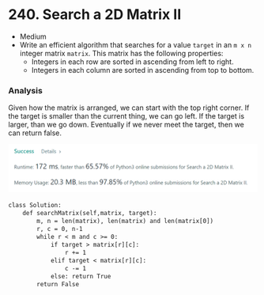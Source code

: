 # 240. Search a 2D Matrix II

* Medium
* Write an efficient algorithm that searches for a value `target` in an `m x n` integer matrix `matrix`. This matrix has the following properties:
  * Integers in each row are sorted in ascending from left to right.
  * Integers in each column are sorted in ascending from top to bottom.

### Analysis&#x20;

Given how the matrix is arranged, we can start with the top right corner. If the target is smaller than the current thing, we can go left. If the target is larger, than we go down. Eventually if we never meet the target, then we can return false.&#x20;

![](<../.gitbook/assets/image (7).png>)

```
class Solution:
    def searchMatrix(self,matrix, target):
        m, n = len(matrix), len(matrix) and len(matrix[0])
        r, c = 0, n-1
        while r < m and c >= 0:
            if target > matrix[r][c]:
                r += 1
            elif target < matrix[r][c]:
                c -= 1
            else: return True
        return False
```
